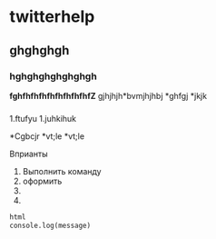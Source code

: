 # twitterhelp
## ghghghgh
### hghghghghghghgh
**fghfhfhfhfhfhfhfhfhfZ**
gjhjhjh*bvmjhjhbj
*ghfgj
*jkjk

###

1.ftufyu
1.juhkihuk

*Cgbcjr
    *vt;le
    *vt;le

Вприанты
1. Выполнить команду
2. оформить
3.
1. 


```html
html
console.log(message)
```

